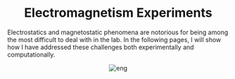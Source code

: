 <div align="center">

# Electromagnetism Experiments
  
</div>

Electrostatics and magnetostatic phenomena are notorious for being among the most difficult to deal with in the lab. In the following pages, I will show how I have addressed these challenges both experimentally and computationally.

<div align="center">
  
![eng](https://user-images.githubusercontent.com/55017307/144688156-352d7bb1-7f47-4df8-894f-d5f9b06da198.jpg)

</div>



